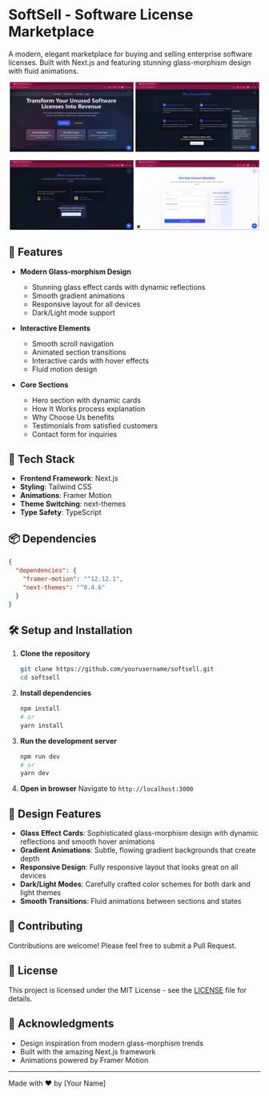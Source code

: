# SoftSell - Software License Marketplace

A modern, elegant marketplace for buying and selling enterprise software licenses. Built with Next.js and featuring stunning glass-morphism design with fluid animations.

<p align="center">
  <img src="public/sc1.png" width="49%" alt="Screenshot 1" />
  <img src="public/sc2.png" width="49%" alt="Screenshot 2" />
</p>
<p align="center">
  <img src="public/sc3.png" width="49%" alt="Screenshot 3" />
  <img src="public/sc4.png" width="49%" alt="Screenshot 4" />
</p>

## 🌟 Features

- **Modern Glass-morphism Design**
  - Stunning glass effect cards with dynamic reflections
  - Smooth gradient animations
  - Responsive layout for all devices
  - Dark/Light mode support

- **Interactive Elements**
  - Smooth scroll navigation
  - Animated section transitions
  - Interactive cards with hover effects
  - Fluid motion design

- **Core Sections**
  - Hero section with dynamic cards
  - How It Works process explanation
  - Why Choose Us benefits
  - Testimonials from satisfied customers
  - Contact form for inquiries

## 🚀 Tech Stack

- **Frontend Framework**: Next.js
- **Styling**: Tailwind CSS
- **Animations**: Framer Motion
- **Theme Switching**: next-themes
- **Type Safety**: TypeScript

## 📦 Dependencies

```json
{
  "dependencies": {
    "framer-motion": "^12.12.1",
    "next-themes": "^0.4.6"
  }
}
```

## 🛠️ Setup and Installation

1. **Clone the repository**
   ```bash
   git clone https://github.com/yourusername/softsell.git
   cd softsell
   ```

2. **Install dependencies**
   ```bash
   npm install
   # or
   yarn install
   ```

3. **Run the development server**
   ```bash
   npm run dev
   # or
   yarn dev
   ```

4. **Open in browser**
   Navigate to `http://localhost:3000`

## 🎨 Design Features

- **Glass Effect Cards**: Sophisticated glass-morphism design with dynamic reflections and smooth hover animations
- **Gradient Animations**: Subtle, flowing gradient backgrounds that create depth
- **Responsive Design**: Fully responsive layout that looks great on all devices
- **Dark/Light Modes**: Carefully crafted color schemes for both dark and light themes
- **Smooth Transitions**: Fluid animations between sections and states

## 🤝 Contributing

Contributions are welcome! Please feel free to submit a Pull Request.

## 📄 License

This project is licensed under the MIT License - see the [LICENSE](LICENSE) file for details.

## 🙏 Acknowledgments

- Design inspiration from modern glass-morphism trends
- Built with the amazing Next.js framework
- Animations powered by Framer Motion

---

Made with ❤️ by [Your Name]
